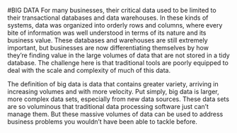 #BIG DATA
For many businesses, their critical data used to be limited to their transactional databases and data warehouses. In these kinds of systems, data was organized into orderly rows and columns, where every bite of information was well understood in terms of its nature and its business value. These databases and warehouses are still extremely important, but businesses are now differentiating themselves by how they’re finding value in the large volumes of data that are not stored in a tidy database. The challenge here is that traditional tools are poorly equipped to deal with the scale and complexity of much of this data. 

The definition of big data is data that contains greater variety, arriving in increasing volumes and with more velocity. Put simply, big data is larger, more complex data sets, especially from new data sources. These data sets are so voluminous that traditional data processing software just can’t manage them. But these massive volumes of data can be used to address business problems you wouldn’t have been able to tackle before.


